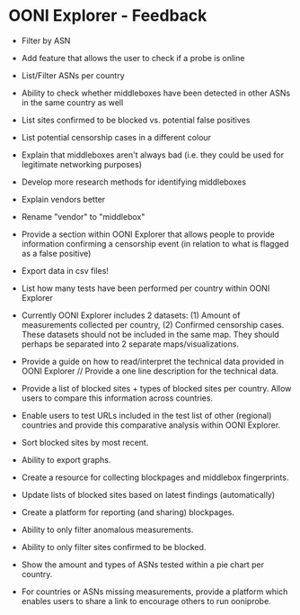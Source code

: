 # OONI Explorer - Feedback

* Filter by ASN

* Add feature that allows the user to check if a probe is online

* List/Filter ASNs per country

* Ability to check whether middleboxes have been detected in other ASNs in the same country as well

* List sites confirmed to be blocked vs. potential false positives

* List potential censorship cases in a different colour

* Explain that middleboxes aren't always bad (i.e. they could be used for legitimate networking purposes)

* Develop more research methods for identifying middleboxes

* Explain vendors better

* Rename "vendor" to "middlebox"

* Provide a section within OONI Explorer that allows people to provide information confirming a censorship event (in relation to what is flagged as a false positive)

* Export data in csv files!

* List how many tests have been performed per country within OONI Explorer

* Currently OONI Explorer includes 2 datasets: (1) Amount of measurements collected per country, (2) Confirmed censorship cases. These datasets should not be included in the same map. They should perhaps be separated into 2 separate maps/visualizations.

* Provide a guide on how to read/interpret the technical data provided in OONI Explorer // Provide a one line description for the technical data.

* Provide a list of blocked sites + types of blocked sites per country. Allow users to compare this information across countries.

* Enable users to test URLs included in the test list of other (regional) countries and provide this comparative analysis within OONI Explorer.

* Sort blocked sites by most recent.

* Ability to export graphs.

* Create a resource for collecting blockpages and middlebox fingerprints.

* Update lists of blocked sites based on latest findings (automatically)

* Create a platform for reporting (and sharing) blockpages.

* Ability to only filter anomalous measurements.

* Ability to only filter sites confirmed to be blocked.

* Show the amount and types of ASNs tested within a pie chart per country.

* For countries or ASNs missing measurements, provide a platform which enables users to share a link to encourage others to run ooniprobe.